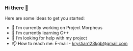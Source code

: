### Hi there 👋

Here are some ideas to get you started:

- 🔭 I’m currently working on Project Morpheus
- 🌱 I’m currently learning C++
- 🤔 I’m looking for help with my project
- 📫 How to reach me: E-mail - krystian123kgb@gmail.com
